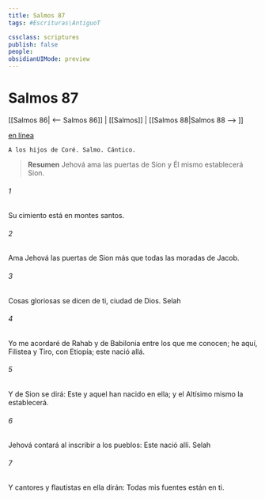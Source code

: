 ```yaml
---
title: Salmos 87
tags: #Escrituras\AntiguoT

cssclass: scriptures
publish: false
people:
obsidianUIMode: preview
---
```


# Salmos 87
[[Salmos 86| <-- Salmos 86]] | [[Salmos]] | [[Salmos 88|Salmos 88 --> ]]

[en línea](https://churchofjesuschrist.org/study/scriptures/ot/ps/87?lang=spa)

```
A los hijos de Coré. Salmo. Cántico.
```

> __Resumen__
Jehová ama las puertas de Sion y Él mismo establecerá Sion.

###### 1 
Su 
cimiento
 está en montes santos.

###### 2 
Ama Jehová las 
puertas
 de 
Sion
más que todas las moradas de Jacob.

###### 3 
Cosas gloriosas se dicen de ti,
ciudad de Dios. 
Selah

###### 4 
Yo me acordaré de Rahab y de Babilonia entre los que me conocen;
he aquí, Filistea y Tiro, con Etiopía;
este nació allá.

###### 5 
Y de Sion se dirá: Este y aquel han nacido en ella;
y el Altísimo mismo la establecerá.

###### 6 
Jehová contará al inscribir a los pueblos:
Este nació allí. 
Selah

###### 7 
Y cantores y flautistas 
en ella dirán:
Todas mis 
fuentes
 están en ti.

